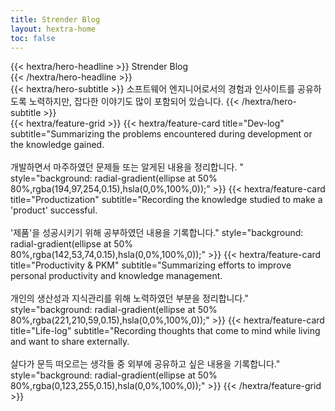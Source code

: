 ```yaml
---
title: Strender Blog
layout: hextra-home
toc: false
---
```


<div class="hx-mt-6 hx-mb-6">
{{< hextra/hero-headline >}}
  Strender Blog&nbsp;<br class="sm:hx-block hx-hidden" />
{{< /hextra/hero-headline >}}
</div>

<div class="hx-mb-12">
{{< hextra/hero-subtitle >}}
  소프트웨어 엔지니어로서의 경험과 인사이트를 공유하도록 노력하지만, 잡다한 이야기도 많이 포함되어 있습니다.
{{< /hextra/hero-subtitle >}}
</div>

<div class="hx-mt-6"></div>
{{< hextra/feature-grid >}}
  {{< hextra/feature-card
    title="Dev-log"
    subtitle="Summarizing the problems encountered during development or the knowledge gained. <br><br> 개발하면서 마주하였던 문제들 또는 알게된 내용을 정리합니다. "
    style="background: radial-gradient(ellipse at 50% 80%,rgba(194,97,254,0.15),hsla(0,0%,100%,0));"
  >}}
  {{< hextra/feature-card
    title="Productization"
    subtitle="Recording the knowledge studied to make a 'product' successful. <br><br> '제품'을 성공시키기 위해 공부하였던 내용을 기록합니다."
    style="background: radial-gradient(ellipse at 50% 80%,rgba(142,53,74,0.15),hsla(0,0%,100%,0));"
  >}}
  {{< hextra/feature-card
    title="Productivity & PKM"
    subtitle="Summarizing efforts to improve personal productivity and knowledge management. <br><br>개인의 생산성과 지식관리를 위해 노력하였던 부분을 정리합니다."
    style="background: radial-gradient(ellipse at 50% 80%,rgba(221,210,59,0.15),hsla(0,0%,100%,0));"
  >}}
  {{< hextra/feature-card
    title="Life-log"
    subtitle="Recording thoughts that come to mind while living and want to share externally. <br><br> 살다가 문득 떠오르는 생각들 중 외부에 공유하고 싶은 내용을 기록합니다."
    style="background: radial-gradient(ellipse at 50% 80%,rgba(0,123,255,0.15),hsla(0,0%,100%,0));"
  >}}
{{< /hextra/feature-grid >}}